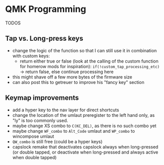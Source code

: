 # QMK Programming

TODOS

## Tap vs. Long-press keys

- change the logic of the function so that I can still use it in combination with custom keys:
  - return either true or false (look at the calling of the custom function for homerow mods for inspiration): `if(!custom_tap_processing_etc)` -> return false, else continue processing here
- this might shave off a few more bytes of the firmware size
- can also post this to getreuer to improve his "fancy key" section

## Keymap improvements

- add a hyper key to the nav layer for direct shortcuts
- change the location of the umlaut preregister to the left hand only, as "ly" is too commonly used.
- maybe change XS combo to `C(KC_DEL)`, as there is no such combo yet
- maybe change `WF_combo` to `Alt_Code` umlaut and `WP_combo` to wincompose umlaut
- `QW_combo` is still free (could be a hyper keys)
- capslock remake that deactivates capslock always when long-pressed (or double tapped, or deactivate when long-pressed and always active when double tapped)
